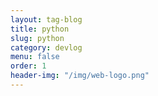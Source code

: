 ```yaml
---
layout: tag-blog
title: python
slug: python
category: devlog
menu: false
order: 1
header-img: "/img/web-logo.png"
---
```

